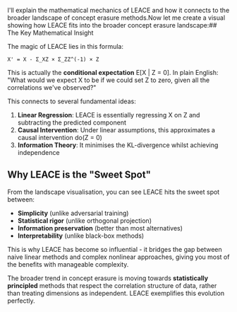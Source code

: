 I'll explain the mathematical mechanics of LEACE and how it connects to the broader landscape of concept erasure methods.Now let me create a visual showing how LEACE fits into the broader concept erasure landscape:## The Key Mathematical Insight

The magic of LEACE lies in this formula:
```
X' = X - Σ_XZ × Σ_ZZ^(-1) × Z
```

This is actually the **conditional expectation** E[X | Z = 0]. In plain English: "What would we expect X to be if we could set Z to zero, given all the correlations we've observed?"

This connects to several fundamental ideas:

1. **Linear Regression**: LEACE is essentially regressing X on Z and subtracting the predicted component
2. **Causal Intervention**: Under linear assumptions, this approximates a causal intervention do(Z = 0)
3. **Information Theory**: It minimises the KL-divergence whilst achieving independence

## Why LEACE is the "Sweet Spot"

From the landscape visualisation, you can see LEACE hits the sweet spot between:
- **Simplicity** (unlike adversarial training)
- **Statistical rigor** (unlike orthogonal projection) 
- **Information preservation** (better than most alternatives)
- **Interpretability** (unlike black-box methods)

This is why LEACE has become so influential - it bridges the gap between naive linear methods and complex nonlinear approaches, giving you most of the benefits with manageable complexity.

The broader trend in concept erasure is moving towards **statistically principled** methods that respect the correlation structure of data, rather than treating dimensions as independent. LEACE exemplifies this evolution perfectly.